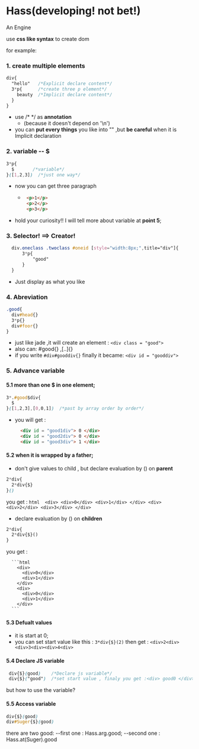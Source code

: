 # Hass(developing! not bet!)

An Engine

use **css like syntax** to create dom

for example:

### 1. create multiple elements
```css
div{
  "hello"   /*Explicit declare content*/
  3*p{      /*create three p element*/
    beauty  /*Implicit declare content*/ 
  } 
}
```
  + use /* */ as **annotation**
    - (because it doesn't depend on '\n')
  + you can **put every things** you like into "" ,but **be careful** when it is Implicit declaration
### 2. variable -- $
```css
3*p{
  $       /*variable*/
}([1,2,3])  /*just one way*/
```
  + now you can get three paragraph
    - ```html
       <p>1</p>
       <p>2</p>
       <p>3</p>
      ```
  + hold your curiosity!! I will tell more about variable at **point 5**;
### 3. Selector! ==> Creator!
```css
  div.oneclass .twoclass #oneid [style="width:8px;",title="div"]{
      3*p{
          "good"
      }
  }
```
 + Just display as what you like
### 4. Abreviation
```css
.good{
  div#head{}
  3*p{}
  div#foor{}
}
``` 
  + just like jade ,it will create an element : `<div class = "good">` 
  + also can: #good{} ,[..]{}
  + if you write `#div#gooddiv{}` finally it became: `<div id = "gooddiv">`
### 5. Advance variable

#### 5.1 more than one $ in one element;
```css
3*.#good$div{  
  $
}([1,2,3],[0,0,1])  /*past by array order by order*/
```
+ you will get :
    ```html
      <div id = "good1div"> 0 </div>
      <div id = "good2div"> 0 </div>
      <div id = "good3div"> 1 </div>
    ```
 
#### 5.2 when it is wrapped by a father;
+ don't give values to child , but declare evaluation by () on **parent**
```css
2*div{
  2*div{$}
}()
```
you get : 
        ```html 
          <div>
            <div>0</div>
            <div>1</div>
          </div>
          <div>
            <div>2</div>
            <div>3</div>
          </div>
        ```
+  declare evaluation by () on **children**
```css
2*div{
  2*div{$}()
}
```
you get : 
    
      ```html 
        <div>
          <div>0</div>
          <div>1</div>
        </div>
        <div>
          <div>0</div>
          <div>1</div>
        </div>
      ```
      
 #### 5.3 Defualt values
 + it is start at 0;
 + you can set start value like this : `3*div{$}(2)` then get : `<div>2<div><div>3<div><div>4<div>`
 #### 5.4 Declare **JS variable**
 ```css
  div{$}(good)    /*Declare js variable*/
  div{$}("good")  /*set start value , finaly you get :<div> good0 </div>*/
 ```
 but how to use the variable?
 #### 5.5 Access variable
  ```css
  div{$}(good)
  div#Suger{$}(good)
 ```
there are two good:
--first one : Hass.arg.good; 
--second one : Hass.at(Suger).good


